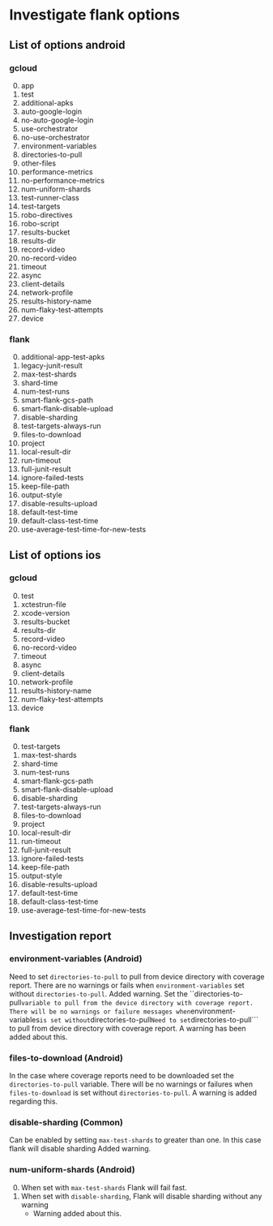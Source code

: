 # Investigate flank options

## List of options android

### gcloud

0. app
1. test
2. additional-apks
3. auto-google-login
4. no-auto-google-login
5. use-orchestrator
6. no-use-orchestrator
7. environment-variables
8. directories-to-pull
9. other-files
10. performance-metrics
11. no-performance-metrics
12. num-uniform-shards
13. test-runner-class
14. test-targets
15. robo-directives
16. robo-script
17. results-bucket
18. results-dir
19. record-video
20. no-record-video
21. timeout
22. async
23. client-details
24. network-profile
25. results-history-name
26. num-flaky-test-attempts
27. device

### flank

0. additional-app-test-apks
1. legacy-junit-result
2. max-test-shards
3. shard-time
4. num-test-runs
5. smart-flank-gcs-path
6. smart-flank-disable-upload
7. disable-sharding
8. test-targets-always-run
9. files-to-download
10. project
11. local-result-dir
12. run-timeout
13. full-junit-result
14. ignore-failed-tests
15. keep-file-path
16. output-style
17. disable-results-upload
18. default-test-time
19. default-class-test-time
20. use-average-test-time-for-new-tests

## List of options ios

### gcloud

0. test
1. xctestrun-file
2. xcode-version
3. results-bucket
4. results-dir
5. record-video
6. no-record-video
7. timeout
8. async
9. client-details
10. network-profile
11. results-history-name
12. num-flaky-test-attempts
13. device

### flank

0. test-targets
1. max-test-shards
2. shard-time
3. num-test-runs
4. smart-flank-gcs-path
5. smart-flank-disable-upload
6. disable-sharding
7. test-targets-always-run
8. files-to-download
9. project
10. local-result-dir
11. run-timeout
12. full-junit-result
13. ignore-failed-tests
14. keep-file-path
15. output-style
16. disable-results-upload
17. default-test-time
18. default-class-test-time
19. use-average-test-time-for-new-tests

## Investigation report

### environment-variables (Android)

Need to set ```directories-to-pull``` to pull from device directory with coverage report.
There are no warnings or fails when ```environment-variables``` set without ```directories-to-pull```.
Added warning.
Set the ``directories-to-pull``` variable to pull from the device directory with coverage report.
There will be no warnings or failure messages when ```environment-variables``` is set without ```directories-to-pull```
Need to set ```directories-to-pull``` to pull from device directory with coverage report. A warning has been added about this.
### files-to-download (Android)

In the case where coverage reports need to be downloaded set the ```directories-to-pull``` variable.
There will be no warnings or failures when ```files-to-download``` is set without ```directories-to-pull```.
A warning is added regarding this.

### disable-sharding (Common)

Can be enabled by setting ```max-test-shards``` to greater than one. In this case flank will disable sharding
Added warning.

### num-uniform-shards (Android)

0. When set with ```max-test-shards``` Flank will fail fast.
1. When set with ```disable-sharding```, Flank will disable sharding without any warning
   - Warning added about this.
